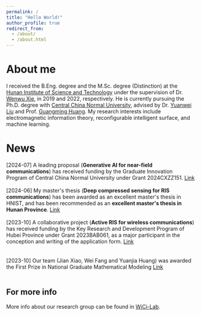 ```yaml
---
permalink: /
title: "Hello World!"
author_profile: true
redirect_from: 
  - /about/
  - /about.html
---
```


About me
======

I received the B.Eng. degree and the M.Sc. degree (Distinction) at the [Hunan Institute of Science and Technology](https://mmistakes.github.io/minimal-mistakes/) under the supervision of Dr. [Wenwu Xie](https://mmistakes.github.io/minimal-mistakes/), in 2019 and 2022, respectively. He is currently pursuing the Ph.D. degree with [Central China Normal University](https://mmistakes.github.io/minimal-mistakes/), advised by Dr. [Yuanwei Liu](https://mmistakes.github.io/minimal-mistakes/)  and Prof. [Guangming Huang](https://mmistakes.github.io/minimal-mistakes/). My research interests include electromagnetic information theory, reconfigurable intelligent surface, and machine learning.

News
======
[2024-07] A leading proposal (**Generative AI for near-field communications**) has received funding by the Graduate Innovation Program of Central China Normal University under Grant 2024CXZZ151. [Link](https://mmistakes.github.io/minimal-mistakes/)
        <br>
        <br>
        [2024-06] My master's thesis (**Deep compressed sensing for RIS communications**) has been awarded as an excellent master's thesis in HNIST, and has been recommended as an **excellent master's thesis in Hunan Province**. [Link](https://mmistakes.github.io/minimal-mistakes/)
        <br>
         <br>
                [2023-10] A collaborative project (**Active RIS for wireless communications**) has received funding by the Key Research and
Development Program of Hubei Province under Grant 2023BAB061, as a major participant in the conception and writing of the application form. [Link](https://mmistakes.github.io/minimal-mistakes/)
        <br>
        <br>                
        [2023-10] Our team (Jian Xiao, Wei Fang and Yuanjia Huang) was awarded the First Prize in National Graduate Mathematical Modeling
[Link](https://mmistakes.github.io/minimal-mistakes/)
        <br>
        <br>


For more info
------
More info about our research group can be found in [WiCi-Lab](https://academicpages.github.io/markdown/). 
